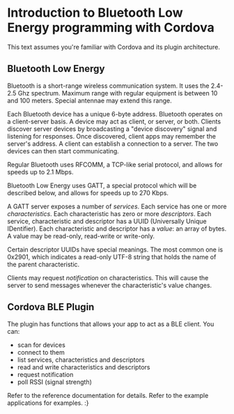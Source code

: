 # Introduction to Bluetooth Low Energy programming with Cordova

This text assumes you're familiar with Cordova and its plugin architecture.

## Bluetooth Low Energy

Bluetooth is a short-range wireless communication system.
It uses the 2.4-2.5 Ghz spectrum.
Maximum range with regular equipment is between 10 and 100 meters.
Special antennae may extend this range.

Each Bluetooth device has a unique 6-byte address.
Bluetooth operates on a client-server basis.
A device may act as client, or server, or both.
Clients discover server devices by broadcasting a "device discovery" signal and listening for responses.
Once discovered, client apps may remember the server's address.
A client can establish a connection to a server. The two devices can then start communicating.

Regular Bluetooth uses RFCOMM, a TCP-like serial protocol, and allows for speeds up to 2.1 Mbps.

Bluetooth Low Energy uses GATT, a special protocol which will be described below, and allows for speeds up to 270 Kbps.

A GATT server exposes a number of *services*.
Each service has one or more *characteristics*.
Each characteristic has zero or more *descriptors*.
Each service, characteristic and descriptor has a UUID (Universally Unique IDentifier).
Each characteristic and descriptor has a *value*: an array of bytes.
A value may be read-only, read-write or write-only.

Certain descriptor UUIDs have special meanings.
The most common one is 0x2901, which indicates a read-only UTF-8 string that holds the name of the parent characteristic.

Clients may request *notification* on characteristics.
This will cause the server to send messages whenever the characteristic's value changes.


## Cordova BLE Plugin

The plugin has functions that allows your app to act as a BLE client.
You can:
* scan for devices
* connect to them
* list services, characteristics and descriptors
* read and write characteristics and descriptors
* request notification
* poll RSSI (signal strength)

Refer to the reference documentation for details.
Refer to the example applications for examples. :}
